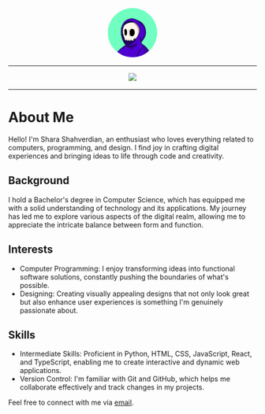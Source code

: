 <div align="center"><img src="./img/skuy.jpg" style="width: 100px; height: 100px; border-radius: 50%;"></div>

---

<div align="center" style="width=100"><img src="https://www.codewars.com/users/Shara-Sh/badges/large"><br></div>

---

# About Me

Hello! I'm Shara Shahverdian, an enthusiast who loves everything related to computers, programming, and design. I find joy in crafting digital experiences and bringing ideas to life through code and creativity.

## Background

I hold a Bachelor's degree in Computer Science, which has equipped me with a solid understanding of technology and its applications. My journey has led me to explore various aspects of the digital realm, allowing me to appreciate the intricate balance between form and function.

## Interests

- Computer Programming: I enjoy transforming ideas into functional software solutions, constantly pushing the boundaries of what's possible.
- Designing: Creating visually appealing designs that not only look great but also enhance user experiences is something I'm genuinely passionate about.

## Skills
- Intermediate Skills: Proficient in Python, HTML, CSS, JavaScript, React, and TypeScript, enabling me to create interactive and dynamic web applications.
- Version Control: I'm familiar with Git and GitHub, which helps me collaborate effectively and track changes in my projects.

Feel free to connect with me via [email](sharashahverdian@gmail.com).
